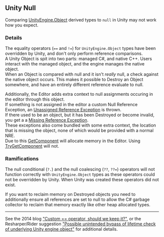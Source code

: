 ## Unity Null
Comparing [UnityEngine.Object](https://docs.unity3d.com/ScriptReference/Object.html) derived types to `null` in Unity may not work how you expect.  

### Details
The equality operators (`==` and `!=`) for `UnityEngine.Object` types have been overridden by Unity, and don't only perform reference comparisons.  
A Unity Object is spit into two parts: managed C#, and native C++. Users interact with the managed object, and the engine manages the native object.  
When an Object is compared with null and it isn't *really* null, a check against the native object occurs. This makes it possible to Destroy an Object somewhere, and have an entirely different reference evaluate to null.  

Additionally, the Editor adds extra context to null assignments occuring in the editor through this object.  
If something is not assigned in the editor a custom Null Reference Exception, an [Unassigned Reference Exception](../Common%20Errors/Runtime%20Exceptions/Unassigned%20Reference%20Exception.md) is thrown.   
If there used to be an object, but it has been Destroyed or become invalid, you get a a  [Missing Reference Exception](../Common%20Errors/Runtime%20Exceptions/Missing%20Reference%20Exception.md).  
These exceptions also come bundled with some extra context, the location that is missing the object, none of which would be provided with a normal NRE.  
Due to this [GetComponent](https://docs.unity3d.com/ScriptReference/GameObject.GetComponent.html) will allocate memory in the Editor. Using [TryGetComponent](https://docs.unity3d.com/ScriptReference/GameObject.TryGetComponent.html) will not.  


### Ramifications
The null conditional (`?.`) and the null coalescing (`??`, `??=`) operators will not function correctly with `UnityEngine.Object` types as these operators could not be overridden by Unity. When Unity was created these operators did not exist.  

If you want to reclaim memory on Destroyed objects you need to additionally ensure all references are set to null to allow the C# garbage collector to reclaim that memory exactly like other heap allocated types.  

---
See the 2014 blog ["Custom == operator, should we keep it?"](https://blog.unity.com/technology/custom-operator-should-we-keep-it), or the Resharper/Rider suggestion ["Possible unintended bypass of lifetime check of underlying Unity engine object"](https://github.com/JetBrains/resharper-unity/wiki/Possible-unintended-bypass-of-lifetime-check-of-underlying-Unity-engine-object) for additional details.   